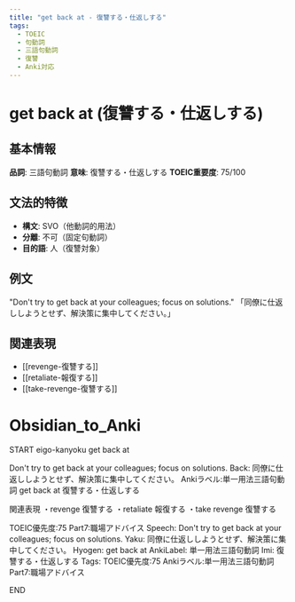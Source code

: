 ```yaml
---
title: "get back at - 復讐する・仕返しする"
tags:
  - TOEIC
  - 句動詞
  - 三語句動詞
  - 復讐
  - Anki対応
---
```


# get back at (復讐する・仕返しする)

## 基本情報
**品詞**: 三語句動詞
**意味**: 復讐する・仕返しする
**TOEIC重要度**: 75/100

## 文法的特徴
- **構文**: SVO（他動詞的用法）
- **分離**: 不可（固定句動詞）
- **目的語**: 人（復讐対象）

## 例文
"Don't try to get back at your colleagues; focus on solutions."
「同僚に仕返ししようとせず、解決策に集中してください。」

## 関連表現
- [[revenge-復讐する]]
- [[retaliate-報復する]]
- [[take-revenge-復讐する]]

# Obsidian_to_Anki
START
eigo-kanyoku
get back at

Don't try to get back at your colleagues; focus on solutions.
Back: 
同僚に仕返ししようとせず、解決策に集中してください。
Ankiラベル:単一用法三語句動詞
get back at
復讐する・仕返しする

関連表現
・revenge 復讐する
・retaliate 報復する
・take revenge 復讐する

TOEIC優先度:75
Part7:職場アドバイス
Speech: Don't try to get back at your colleagues; focus on solutions.
Yaku: 同僚に仕返ししようとせず、解決策に集中してください。
Hyogen: get back at
AnkiLabel: 単一用法三語句動詞
Imi: 復讐する・仕返しする
Tags: TOEIC優先度:75 Ankiラベル:単一用法三語句動詞 Part7:職場アドバイス
<!--ID: 1752938098620-->
END 